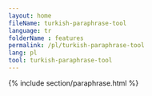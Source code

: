 ```yaml
---
layout: home
fileName: turkish-paraphrase-tool
language: tr
folderName : features
permalink: /pl/turkish-paraphrase-tool
lang: pl
tool: turkish-paraphrase-tool
---
```

{% include section/paraphrase.html %}
